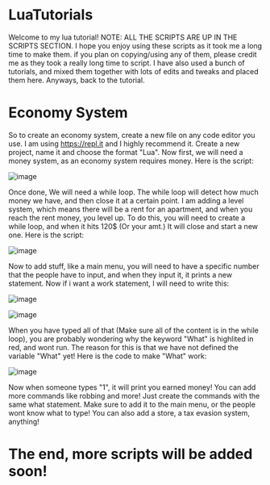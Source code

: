 # LuaTutorials
Welcome to my lua tutorial!
NOTE: ALL THE SCRIPTS ARE UP IN THE SCRIPTS SECTION.
I hope you enjoy using these scripts as it took me a long time to make them.
if you plan on copying/using any of them, please credit me as they took a really long time to script.
I have also used a bunch of tutorials, and mixed them together with lots of edits and tweaks and placed them here.
Anyways, back to the tutorial.
# Economy System
So to create an economy system, create a new file on any code editor you use.
I am using https://repl.it and I highly recommend it.
Create a new project, name it and choose the format "Lua".
Now first, we will need a money system, as an economy system requires money.
Here is the script:

![image](https://user-images.githubusercontent.com/111199126/184516496-a32e0028-be6c-428c-9885-894271b61e71.png)

Once done, We will need a while loop. The while loop will detect how much money we have, and then close it at a certain point.
I am adding a level system, which means there will be a rent for an apartment, and when you reach the rent money, you level up.
To do this, you will need to create a while loop, and when it hits 120$ (Or your amt.) It will close and start a new one.
Here is the script:

![image](https://user-images.githubusercontent.com/111199126/184516574-47141939-a880-4c32-b686-d120f53ad131.png)

Now to add stuff, like a main menu, you will need to have a specific number that the people have to input, and when they input it, it prints a new statement.
Now if i want a work statement, I will need to write this:

![image](https://user-images.githubusercontent.com/111199126/184516631-2d510977-7fb6-4fea-b281-f6a8767a70c7.png)

![image](https://user-images.githubusercontent.com/111199126/184516641-2c877eaf-7c2a-4279-af0e-95059c60b3b6.png)

When you have typed all of that (Make sure all of the content is in the while loop), you are probably wondering why the keyword "What" is highlited in red, and wont run.
The reason for this is that we have not defined the variable "What" yet! Here is the code to make "What" work:

![image](https://user-images.githubusercontent.com/111199126/184516692-6443d0c5-d45b-48ab-bda2-def58c7c6143.png)

Now when someone types "1", it will print you earned money!
You can add more commands like robbing and more! Just create the commands with the same what statement.
Make sure to add it to the main menu, or the people wont know what to type!
You can also add a store, a tax evasion system, anything!
# The end, more scripts will be added soon!
